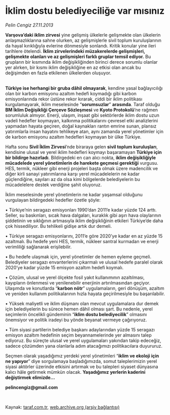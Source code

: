 # İklim dostu belediyeciliğe var mısınız

*Pelin Cengiz 27.11.2013*

<div class="yazi"><p><b>Varşova’daki iklim zirvesi</b> yine gelişmiş ülkelerle gelişmekte olan ülkelerin anlaşmazlıklarına sahne olurken, az gelişmişlerle sivil toplum kuruluşlarının da hayal kırıklığıyla evlerine dönmesiyle sonlandı. Kritik konular yine ileri tarihlere ötelendi. <b>İklim zirvelerindeki müzakerelerde gelişmişleri, gelişmekte olanları ve az gelişmişleri farklı gruplar temsil ediyor.</b> Bu grupların bir kısmında iklim değişikliğinden birinci derece sorumlu olanlar yer alırken, bir kısmı iklim değişikliğine en az etkisi olan ancak bu değişimden en fazla etkilenen ülkelerden oluşuyor.</p>
<p><b><br/>Türkiye ise herhangi bir gruba dâhil olmayarak</b>, kendine yasal bağlayıcılığı olan bir karbon emisyonu azaltım hedefi koymadığı gibi karbon emisyonlarında rekor üstüne rekor kırarak, ciddi bir iklim politikası kurgulamayarak, iklim meselesinde “<b>sorumsuzlar</b>” <b>arasında</b>. Taraf olduğu <b>BM İklim Değişikliği Çerçeve Sözleşmesi</b> ve <b>Kyoto Protokolü</b>’ne rağmen sorumluluk almıyor. Enerji, ulaşım, inşaat gibi sektörlerde iklim dostu uzun vadeli hedefler koymayan, kalkınma politikalarını çevresel etki analizlerini yapmadan hayata geçiren, doğal kaynakları rantın emrine sunan, plansız yatırımlarla insan hayatını tehlikeye atan, aynı zamanda yerel yönetimler için de karbon emisyonu azaltım hedefleri koymayan bir ülke Türkiye.</p>
<p>Hafta sonu <b>Sivil İklim Zirvesi</b>’nde biraraya gelen <b>sivil toplum kuruluşları</b>, kendisine ulusal ve yerel iklim hedefleri koymayı başaramayan <b>Türkiye için bir bildirge hazırladı</b>. Bildirgedeki en can alıcı nokta, <b>iklim değişikliğiyle mücadelede yerel yönetimlerin de harekete geçmesi gerektiği</b> vurgusu. HES, termik, nükleer gibi enerji projeleri başta olmak üzere madencilik ve diğer kirli sanayi yatırımlarına karşı yerel mücadelelerin ne kadar güçlendiğine, sayıları az da olsa kimi bölgelerde belediyelerin bu mücadelelere destek verdiğine şahit oluyoruz. </p>
<p>İklim meselesinde yerel yönetimlerin ne kadar yaşamsal olduğunu vurgulayan bildirgedeki hedefler özetle şöyle:</p>
<p>• Türkiye’nin seragazı emisyonları 1990’dan 2011’e kadar yüzde 124 arttı. Seller, su baskınları, sıcak hava dalgaları, kuraklık gibi aşırı hava olaylarının şiddetinin ve sıklığının artmasıyla iklim değişikliğinin etkileri Türkiye’de daha çok hissediliyor. Bu tehlikeli gidişe artık dur demeli.</p>
<p>• Türkiye seragazı emisyonlarını, 2011’e göre 2020’ye kadar en az yüzde 15 azaltmalı. Bu hedefe yeni HES, termik, nükleer santral kurmadan ve enerji verimliliği sağlanarak erişilebilir.</p>
<p>• Bu hedefe ulaşmak için, yerel yönetimler de hemen eyleme geçmeli. Belediyeler seragazı envanterlerini çıkarmalı ve ulusal hedefe paralel olarak 2020’ye kadar yüzde 15 emisyon azaltım hedefi koymalı.</p>
<p>• Çözüm, ulusal ve yerel ölçekte fosil yakıt kullanımının azaltılması, kayıpların önlenmesi ve yenilenebilir enerjinin artırılmasından geçiyor. Ulaşımda ve konutlarda “<b>karbon nötr</b>” uygulamaların, geri dönüşüm, azaltım ve yeniden kullanım politikalarının hızla hayata geçirilmesiyle bu başarılabilir.</p>
<p>• Yüksek maliyetli ve iklim düşmanı olan mevcut uygulamalara dur demek için belediyelerin bu sürece hemen dâhil olması şart. Bu nedenle, yerel seçimlerin öncelikli gündeminin “<b>iklim dostu belediyecilik</b>” olmasını önemsiyor ve politik iradeyi bu yönde beyanat vermeye çağırıyoruz.</p>
<p>• Tüm siyasi partilerin belediye başkanı adaylarından yüzde 15 seragazı emisyon azaltım hedefinin seçim beyannamelerinde yer almasını talep ediyoruz. Bu süreçte ulusal ve yerel uygulamaları yakından takip edeceğiz, sadece çözümden yana olanlarla adım atacağımızı politikacılara duyururuz.</p>
<p>Seçmen olarak yaşadığımız yerdeki yerel yönetimleri “<b>iklim ve ekoloji için ne yapıyor</b>” diye sorgulamaya başladığımızda, somut taleplerimizin yerel siyasi aktörler üzerinde etkisini artırmak ve bu talepleri siyaset dünyasına kalıcı hâle getirmek mümkün olacak. <b>Yaşadığımız yerlerin kaderini değiştirmek elimizde...</b></p><b><p>
<p>pelincengiz@gmail.com</p>
<p></p></p></b> 
</div>

Kaynak: [taraf.com.tr](http://www.taraf.com.tr:80/pelin-cengiz/makale-iklim-dostu-belediyecilige-var-misiniz.htm), [web.archive.org (arşiv bağlantısı)](http://web.archive.org/web/20131212121846/http://www.taraf.com.tr:80/pelin-cengiz/makale-iklim-dostu-belediyecilige-var-misiniz.htm)

